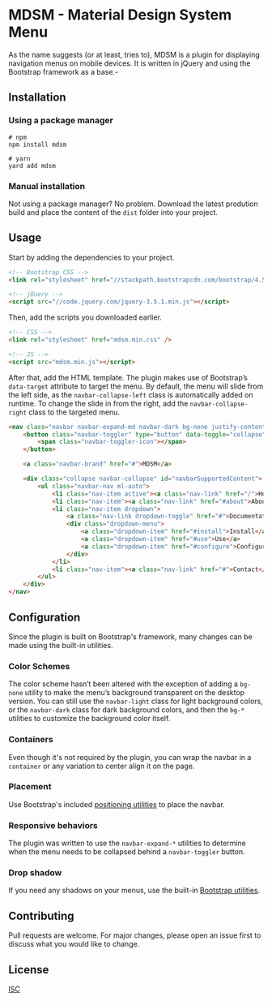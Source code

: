 # MDSM - Material Design System Menu

As the name suggests (or at least, tries to), MDSM is a plugin for displaying navigation menus on mobile devices. It is written in jQuery and using the Bootstrap framework as a base.-


## Installation

### Using a package manager
```shell
# npm
npm install mdsm

# yarn
yard add mdsm
```

### Manual installation
Not using a package manager? No problem. Download the latest prodution build and place the content of the ```dist``` folder into your project.


## Usage
Start by adding the dependencies to your project.
```html
<!-- Bootstrap CSS -->
<link rel="stylesheet" href="//stackpath.bootstrapcdn.com/bootstrap/4.5.2/css/bootstrap.min.css" />

<!-- jQuery -->
<script src="//code.jquery.com/jquery-3.5.1.min.js"></script>
```
Then, add the scripts you downloaded earlier.
```html
<!-- CSS -->
<link rel="stylesheet" href="mdsm.min.css" />

<!-- JS -->
<script src="mdsm.min.js"></script>
```
After that, add the HTML template. The plugin makes use of Bootstrap’s ```data-target``` attribute to target the menu. By default, the menu will slide from the left side, as the ```navbar-collapse-left``` class is automatically added on runtime. To change the slide in from the right, add the ```navbar-collapse-right``` class to the targeted menu.
```html
<nav class="navbar navbar-expand-md navbar-dark bg-none justify-content-start justify-content-md-between">
	<button class="navbar-toggler" type="button" data-toggle="collapse" data-target="#navbarSupportedContent" aria-controls="navbarSupportedContent" aria-expanded="false" aria-label="Toggle navigation">
		<span class="navbar-toggler-icon"></span>
	</button>

	<a class="navbar-brand" href="#">MDSM</a>

	<div class="collapse navbar-collapse" id="navbarSupportedContent">
		<ul class="navbar-nav ml-auto">
			<li class="nav-item active"><a class="nav-link" href="/">Home</a></li>
			<li class="nav-item"><a class="nav-link" href="#about">About</a></li>
			<li class="nav-item dropdown">
				<a class="nav-link dropdown-toggle" href="#">Documentation</a>
				<div class="dropdown-menu">
					<a class="dropdown-item" href="#install">Install</a>
					<a class="dropdown-item" href="#use">Use</a>
					<a class="dropdown-item" href="#configure">Configure</a>
				</div>
			</li>
			<li class="nav-item"><a class="nav-link" href="#">Contact</a></li>
		</ul>
	</div>
</nav>
```


## Configuration
Since the plugin is built on Bootstrap's framework, many changes can be made using the built-in utilities.

### Color Schemes
The color scheme hasn’t been altered with the exception of adding a ```bg-none``` utility to make the menu’s background transparent on the desktop version. You can still use the ```navbar-light``` class for light background colors, or the ```navbar-dark``` class for dark background colors, and then the ```bg-*``` utilities to customize the background color itself.

### Containers
Even though it's not required by the plugin, you can wrap the navbar in a ```container``` or any variation to center align it on the page.

### Placement
Use Bootstrap's included [positioning utilities](https://getbootstrap.com/docs/5.0/utilities/position/) to place the navbar.

### Responsive behaviors
The plugin was written to use the ```navbar-expand-*``` utilities to determine when the menu needs to be collapsed behind a ```navbar-toggler``` button.

### Drop shadow
If you need any shadows on your menus, use the built-in [Bootstrap utilities](https://getbootstrap.com/docs/5.0/utilities/shadows/).


## Contributing
Pull requests are welcome. For major changes, please open an issue first to discuss what you would like to change.


## License
[ISC](https://choosealicense.com/licenses/isc/)
